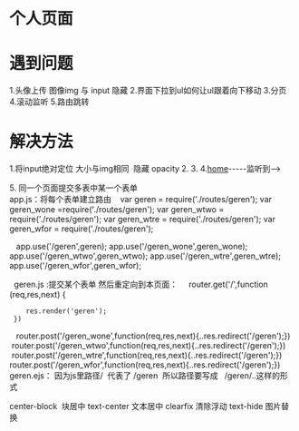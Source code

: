 
# 个人页面




# 遇到问题
1.头像上传  图像img 与 input 隐藏
2.界面下拉到ul如何让ul跟着向下移动
3.分页
4.滚动监听
5.路由跳转

# 解决方法

1.将input绝对定位 大小与img相同  隐藏  opacity
2.
3.
4.<a href="#home">home</a>-----监听到--><div id="home"></div>
5. 同一个页面提交多表中某一个表单  
 app.js：将每个表单建立路由 
    var geren = require('./routes/geren');
    var geren_wone =require('./routes/geren');
    var geren_wtwo = require('./routes/geren');
    var geren_wtre = require('./routes/geren');
    var geren_wfor = require('./routes/geren');
    
    
    app.use('/geren',geren);
    app.use('/geren_wone',geren_wone);
    app.use('/geren_wtwo',geren_wtwo);
    app.use('/geren_wtre',geren_wtre);
    app.use('/geren_wfor',geren_wfor);
    
    
   geren.js :提交某个表单 然后重定向到本页面：
     
     router.get('/',function (req,res,next) {
    
        res.render('geren');
     })
    router.post('/geren_wone',function(req,res,next){..res.redirect('/geren');})
    router.post('/geren_wtwo',function(req,res,next){..res.redirect('/geren');})
    router.post('/geren_wtre',function(req,res,next){..res.redirect('/geren');})
    router.post('/geren_wfor',function(req,res,next){..res.redirect('/geren');})
   geren.ejs： 因为js里路径/  代表了 /geren  所以路径要写成   /geren/..这样的形式
    <form class="formcss" action="/geren/geren_wone" method="post" >
   	<form class="formcss" action="/geren/geren_wtwo" method="post" >
    <form class="formcss" action="/geren/geren_wtre" method="post" >
    <form class="formcss" action="/geren/geren_wfor" method="post">
   





center-block  块居中  text-center 文本居中
clearfix 清除浮动
text-hide 图片替换



